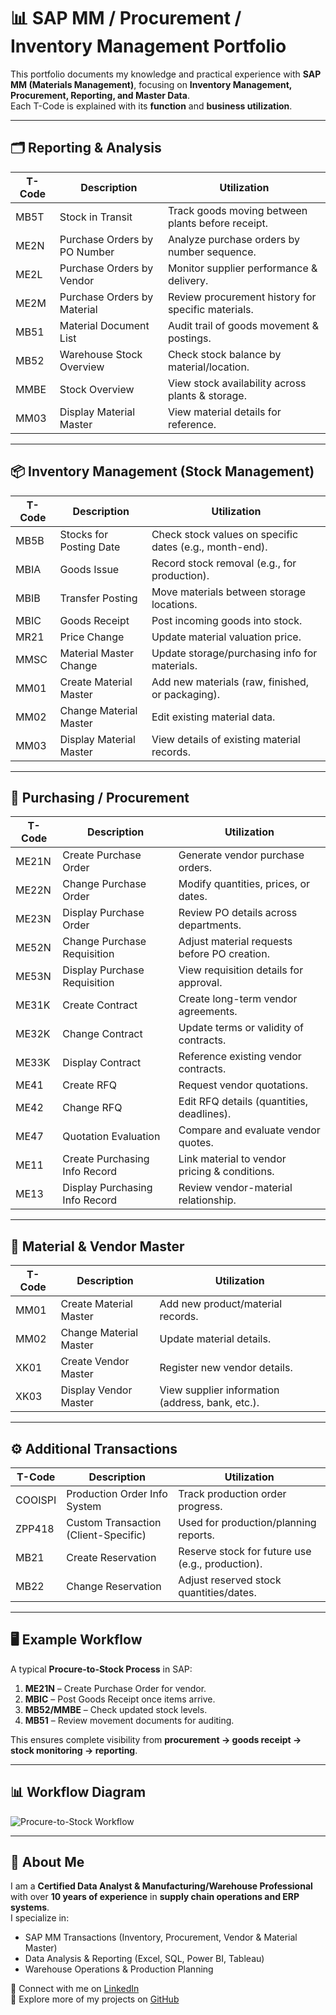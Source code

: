 # 📊 SAP MM / Procurement / Inventory Management Portfolio  

This portfolio documents my knowledge and practical experience with **SAP MM (Materials Management)**, focusing on **Inventory Management, Procurement, Reporting, and Master Data**.  
Each T-Code is explained with its **function** and **business utilization**.  

---

## 🗂 Reporting & Analysis  

| **T-Code** | **Description** | **Utilization** |
|------------|-----------------|-----------------|
| MB5T | Stock in Transit | Track goods moving between plants before receipt. |
| ME2N | Purchase Orders by PO Number | Analyze purchase orders by number sequence. |
| ME2L | Purchase Orders by Vendor | Monitor supplier performance & delivery. |
| ME2M | Purchase Orders by Material | Review procurement history for specific materials. |
| MB51 | Material Document List | Audit trail of goods movement & postings. |
| MB52 | Warehouse Stock Overview | Check stock balance by material/location. |
| MMBE | Stock Overview | View stock availability across plants & storage. |
| MM03 | Display Material Master | View material details for reference. |

---

## 📦 Inventory Management (Stock Management)  

| **T-Code** | **Description** | **Utilization** |
|------------|-----------------|-----------------|
| MB5B | Stocks for Posting Date | Check stock values on specific dates (e.g., month-end). |
| MBIA | Goods Issue | Record stock removal (e.g., for production). |
| MBIB | Transfer Posting | Move materials between storage locations. |
| MBIC | Goods Receipt | Post incoming goods into stock. |
| MR21 | Price Change | Update material valuation price. |
| MMSC | Material Master Change | Update storage/purchasing info for materials. |
| MM01 | Create Material Master | Add new materials (raw, finished, or packaging). |
| MM02 | Change Material Master | Edit existing material data. |
| MM03 | Display Material Master | View details of existing material records. |

---

## 🛒 Purchasing / Procurement  

| **T-Code** | **Description** | **Utilization** |
|------------|-----------------|-----------------|
| ME21N | Create Purchase Order | Generate vendor purchase orders. |
| ME22N | Change Purchase Order | Modify quantities, prices, or dates. |
| ME23N | Display Purchase Order | Review PO details across departments. |
| ME52N | Change Purchase Requisition | Adjust material requests before PO creation. |
| ME53N | Display Purchase Requisition | View requisition details for approval. |
| ME31K | Create Contract | Create long-term vendor agreements. |
| ME32K | Change Contract | Update terms or validity of contracts. |
| ME33K | Display Contract | Reference existing vendor contracts. |
| ME41 | Create RFQ | Request vendor quotations. |
| ME42 | Change RFQ | Edit RFQ details (quantities, deadlines). |
| ME47 | Quotation Evaluation | Compare and evaluate vendor quotes. |
| ME11 | Create Purchasing Info Record | Link material to vendor pricing & conditions. |
| ME13 | Display Purchasing Info Record | Review vendor-material relationship. |

---

## 📑 Material & Vendor Master  

| **T-Code** | **Description** | **Utilization** |
|------------|-----------------|-----------------|
| MM01 | Create Material Master | Add new product/material records. |
| MM02 | Change Material Master | Update material details. |
| XK01 | Create Vendor Master | Register new vendor details. |
| XK03 | Display Vendor Master | View supplier information (address, bank, etc.). |

---

## ⚙️ Additional Transactions  

| **T-Code** | **Description** | **Utilization** |
|------------|-----------------|-----------------|
| COOISPI | Production Order Info System | Track production order progress. |
| ZPP418 | Custom Transaction (Client-Specific) | Used for production/planning reports. |
| MB21 | Create Reservation | Reserve stock for future use (e.g., production). |
| MB22 | Change Reservation | Adjust reserved stock quantities/dates. |

---

## 🖥 Example Workflow  

A typical **Procure-to-Stock Process** in SAP:  

1. **ME21N** – Create Purchase Order for vendor.  
2. **MBIC** – Post Goods Receipt once items arrive.  
3. **MB52/MMBE** – Check updated stock levels.  
4. **MB51** – Review movement documents for auditing.  

This ensures complete visibility from **procurement → goods receipt → stock monitoring → reporting**.  

---

## 📊 Workflow Diagram  

![Procure-to-Stock Workflow](sap_procure_to_stock_flow.png)  

---

## 📌 About Me  

I am a **Certified Data Analyst & Manufacturing/Warehouse Professional** with over **10 years of experience** in **supply chain operations and ERP systems**.  
I specialize in:  
- SAP MM Transactions (Inventory, Procurement, Vendor & Material Master)  
- Data Analysis & Reporting (Excel, SQL, Power BI, Tableau)  
- Warehouse Operations & Production Planning  

🔗 Connect with me on [LinkedIn](#)  
📂 Explore more of my projects on [GitHub](#)  
